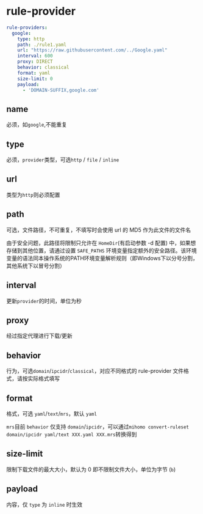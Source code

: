 # rule-provider

```{.yaml linenums="1"}
rule-providers:
  google:
    type: http
    path: ./rule1.yaml
    url: "https://raw.githubusercontent.com/../Google.yaml"
    interval: 600
    proxy: DIRECT
    behavior: classical
    format: yaml
    size-limit: 0
    payload:
      - 'DOMAIN-SUFFIX,google.com'
```

## name

必须，如`google`,不能重复

## type

必须，`provider`类型，可选`http` / `file` / `inline`

## url

类型为`http`则必须配置

## path

可选，文件路径，不可重复，不填写时会使用 url 的 MD5 作为此文件的文件名

由于安全问题，此路径将限制只允许在 `HomeDir`(有启动参数 -d 配置) 中，如果想存储到其他位置，请通过设置 `SAFE_PATHS` 环境变量指定额外的安全路径。该环境变量的语法同本操作系统的PATH环境变量解析规则（即Windows下以分号分割，其他系统下以冒号分割）

## interval

更新`provider`的时间，单位为秒

## proxy

经过指定代理进行下载/更新

## behavior

行为，可选`domain`/`ipcidr`/`classical`，对应不同格式的 rule-provider 文件格式，请按实际格式填写

## format

格式，可选 `yaml`/`text`/`mrs`，默认 `yaml`

`mrs`目前 `behavior` 仅支持 `domain`/`ipcidr`，可以通过`mihomo convert-ruleset domain/ipcidr yaml/text XXX.yaml XXX.mrs`转换得到

## size-limit

限制下载文件的最大大小，默认为 0 即不限制文件大小，单位为字节 (`b`)

## payload

内容，仅 `type` 为 `inline` 时生效
